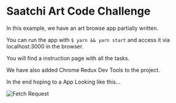 # Saatchi Art Code Challenge

In this example, we have an art browse app partially written.

You can run the app with `$ yarn && yarn start` and access it via localhost:3000 in the browser.

You will find a instruction page with all the tasks.

We have also added Chrome Redux Dev Tools to the project.

In the end hoping to a App Looking like this...

![Fetch Request](https://dl.dropboxusercontent.com/s/oxusi9ccukt3bad/Finished.gif?dl=0)
